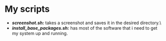 # My scripts
- ***screenshot.sh:*** takes a screenshot and saves it in the desired directory.\
- ***install_base_packages.sh:*** has most of the software that i need to get my system up and running.

